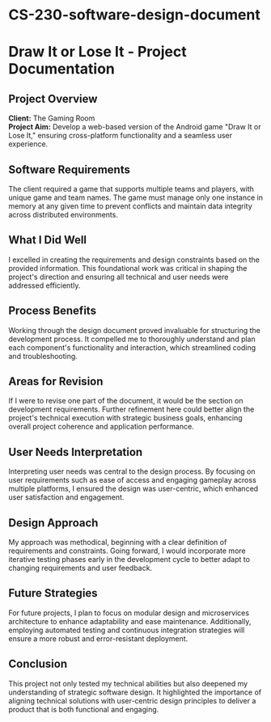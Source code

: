# CS-230-software-design-document
# Draw It or Lose It - Project Documentation

## Project Overview
**Client:** The Gaming Room  
**Project Aim:** Develop a web-based version of the Android game "Draw It or Lose It," ensuring cross-platform functionality and a seamless user experience.

## Software Requirements
The client required a game that supports multiple teams and players, with unique game and team names. The game must manage only one instance in memory at any given time to prevent conflicts and maintain data integrity across distributed environments.

## What I Did Well
I excelled in creating the requirements and design constraints based on the provided information. This foundational work was critical in shaping the project's direction and ensuring all technical and user needs were addressed efficiently.

## Process Benefits
Working through the design document proved invaluable for structuring the development process. It compelled me to thoroughly understand and plan each component's functionality and interaction, which streamlined coding and troubleshooting.

## Areas for Revision
If I were to revise one part of the document, it would be the section on development requirements. Further refinement here could better align the project's technical execution with strategic business goals, enhancing overall project coherence and application performance.

## User Needs Interpretation
Interpreting user needs was central to the design process. By focusing on user requirements such as ease of access and engaging gameplay across multiple platforms, I ensured the design was user-centric, which enhanced user satisfaction and engagement.

## Design Approach
My approach was methodical, beginning with a clear definition of requirements and constraints. Going forward, I would incorporate more iterative testing phases early in the development cycle to better adapt to changing requirements and user feedback.

## Future Strategies
For future projects, I plan to focus on modular design and microservices architecture to enhance adaptability and ease maintenance. Additionally, employing automated testing and continuous integration strategies will ensure a more robust and error-resistant deployment.

## Conclusion
This project not only tested my technical abilities but also deepened my understanding of strategic software design. It highlighted the importance of aligning technical solutions with user-centric design principles to deliver a product that is both functional and engaging.
